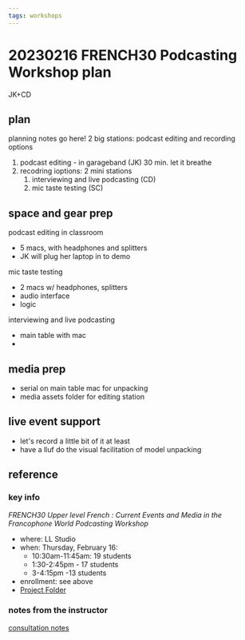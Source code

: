 ```yaml
---
tags: workshops
---
```

# 20230216 FRENCH30 Podcasting Workshop plan
JK+CD
## plan
planning notes go here!
2 big stations: podcast editing and recording options
1. podcast editing - in garageband (JK) 30 min. let it breathe
2. recodring ioptions: 2 mini stations
    1. interviewing and live podcasting (CD)
    2. mic taste testing (SC)
## space and gear prep
podcast editing in classroom
* 5 macs, with headphones and splitters
* JK will plug her laptop in to demo

mic taste testing
* 2 macs w/ headphones, splitters
* audio interface
* logic

interviewing and live podcasting
* main table with mac
* 

## media prep
* serial on main table mac for unpacking
* media assets folder for editing station
## live event support
* let's record a little bit of it at least
* have a lluf do the visual facilitation of model unpacking

## reference
### key info
*FRENCH30 Upper level French : Current Events and Media in the Francophone World Podcasting Workshop*
* where: LL Studio
* when: Thursday, February 16:
    * 10:30am-11:45am: 19 students
    * 1:30-2:45pm - 17 students
    * 3-4:15pm -13 students
* enrollment: see above
* [Project Folder](https://drive.google.com/drive/folders/1DLA-1MXV9Ws18EFsAEQ0CYyghBYC33uA)

### notes from the instructor
[consultation notes](https://docs.google.com/document/d/1CPI2lP5nncj3OMoTRQ-mJZ-mWEwTka2p5niBvFdBCqg/edit#)